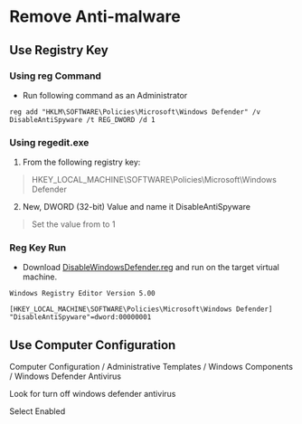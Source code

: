 # Remove Anti-malware

## Use Registry Key

### Using reg Command
* Run following command as an Administrator

```
reg add "HKLM\SOFTWARE\Policies\Microsoft\Windows Defender" /v DisableAntiSpyware /t REG_DWORD /d 1
```

### Using regedit.exe

1. From the following registry key:

> HKEY_LOCAL_MACHINE\SOFTWARE\Policies\Microsoft\Windows Defender

2. New,  DWORD (32-bit) Value and name it DisableAntiSpyware

> Set the value from to 1


### Reg Key Run

* Download [DisableWindowsDefender.reg](DisableWindowsDefender.reg) and run on the target virtual machine.

```
Windows Registry Editor Version 5.00

[HKEY_LOCAL_MACHINE\SOFTWARE\Policies\Microsoft\Windows Defender]
"DisableAntiSpyware"=dword:00000001
```

## Use Computer Configuration

Computer Configuration / Administrative Templates / Windows Components / Windows Defender Antivirus

Look for turn off windows defender antivirus 

Select Enabled 

